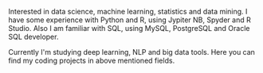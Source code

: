 Interested in data science, machine learning, statistics and data mining.
I have some experience with Python and R, using Jypiter NB, Spyder and R Studio. 
Also I am familiar with SQL, using MySQL, PostgreSQL and Oracle SQL developer.

Currently I'm studying deep learning, NLP and big data tools.
Here you can find my coding projects in above mentioned fields. 

<!---
SerjWeesp/SerjWeesp is a ✨ special ✨ repository because its `README.md` (this file) appears on your GitHub profile.
You can click the Preview link to take a look at your changes.
--->
